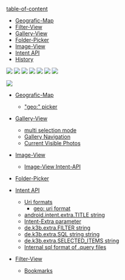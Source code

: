 [table-of-content](table-of-content)

<ul>
	<li><a href="https://github.com/k3b/AndroFotoFinder/wiki/geographic-map">Geografic-Map</a></li>
	<li><a href="https://github.com/k3b/AndroFotoFinder/wiki/Filter-View">Filter-View</a></li>
	<li><a href="https://github.com/k3b/AndroFotoFinder/wiki/Gallery-View">Gallery-View</a></li>
	<li><a href="https://github.com/k3b/AndroFotoFinder/wiki/Folder-Picker">Folder-Picker</a></li>
	<li><a href="https://github.com/k3b/AndroFotoFinder/wiki/Image-View">Image-View</a></li>
	<li><a href="https://github.com/k3b/AndroFotoFinder/wiki/intentapi">Intent API</a></li>
	<li><a href="https://github.com/k3b/AndroFotoFinder/wiki/History">History</a></li>
</ul>

![](https://raw.githubusercontent.com/k3b/AndroFotoFinder/master/wiki/png/s_unchecked.png)
![](https://raw.githubusercontent.com/k3b/AndroFotoFinder/master/wiki/png/s_cancel.png)
![](https://raw.githubusercontent.com/k3b/AndroFotoFinder/master/wiki/png/s_checked.png) 
![](https://raw.githubusercontent.com/k3b/AndroFotoFinder/master/wiki/png/s_filter.png)
![](https://raw.githubusercontent.com/k3b/AndroFotoFinder/master/wiki/png/s_folder.png)
![](https://raw.githubusercontent.com/k3b/AndroFotoFinder/master/wiki/png/s_map.png)
![](https://raw.githubusercontent.com/k3b/AndroFotoFinder/master/wiki/png/s_share.png)

![](https://raw.githubusercontent.com/k3b/AndroFotoFinder/master/wiki/png/Gallery.png)


* [Geografic-Map](https://github.com/k3b/AndroFotoFinder/wiki/geographic-map)
	* ["geo:" picker](https://github.com/k3b/AndroFotoFinder/wiki/geographic-map#picker)
* [Gallery-View](https://github.com/k3b/AndroFotoFinder/wiki/Gallery-View)
	* [multi selection mode](Gallery-View#Multiselection)
	* [Gallery Navigation](Gallery-View#Navigation)
	* [Current Visible Photos](Gallery-View#CurrentSet)
* [Image-View](https://github.com/k3b/AndroFotoFinder/wiki/Image-View)
	* [Image-View Intent-API](Image-View#api)
* [Folder-Picker](https://github.com/k3b/AndroFotoFinder/wiki/Folder-Picker)
* [Intent API](https://github.com/k3b/AndroFotoFinder/wiki/intentapi)
	* [Uri formats](intentapi#uri)
		* [geo: uri format](intentapi#uri-geo)
	* [android.intent.extra.TITLE string](intentapi#EXTRA_TITLE)
	* [Intent-Extra parameter](intentapi#extra)
	* [de.k3b.extra.FILTER string](intentapi#filter)
	* [de.k3b.extra.SQL string string](intentapi#EXTRA_SQL)
	* [de.k3b.extra.SELECTED_ITEMS string](intentapi#SelectedItems)
	* [Internal sql format of .query files](intentapi#sql)
	
* [Filter-View](https://github.com/k3b/AndroFotoFinder/wiki/Filter-View)
	* [Bookmarks](Filter-View#Bookmarks)
